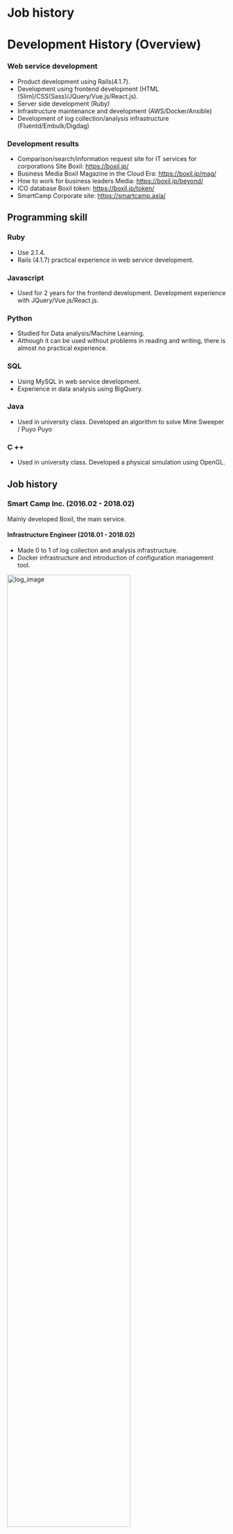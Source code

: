 # Job history

# Development History (Overview)

### Web service development
- Product development using Rails(4.1.7).
- Development using frontend development (HTML (Slim)/CSS(Sass)/JQuery/Vue.js/React.js).
- Server side development (Ruby)
- Infrastructure maintenance and development (AWS/Docker/Ansible)
- Development of log collection/analysis infrastructure (Fluentd/Embulk/Digdag)

### Development results
- Comparison/search/information request site for IT services for corporations Site Boxil: https://boxil.jp/
- Business Media Boxil Magazine in the Cloud Era: https://boxil.jp/mag/
- How to work for business leaders Media: https://boxil.jp/beyond/
- ICO database Boxil token: https://boxil.jp/token/
- SmartCamp Corporate site: https://smartcamp.asia/

## Programming skill
### Ruby
- Use 2.1.4.
- Rails (4.1.7) practical experience in web service development.

### Javascript
- Used for 2 years for the frontend development. Development experience with JQuery/Vue.js/React.js.

### Python
- Studied for Data analysis/Machine Learning.
- Although it can be used without problems in reading and writing, there is almost no practical experience.

### SQL
- Using MySQL in web service development.
- Experience in data analysis using BigQuery.

### Java
- Used in university class. Developed an algorithm to solve Mine Sweeper / Puyo Puyo

### C ++
- Used in university class. Developed a physical simulation using OpenGL.


## Job history
### Smart Camp Inc. (2016.02 - 2018.02)
Mainly developed Boxil, the main service.

#### Infrastructure Engineer (2018.01 - 2018.02)
- Made 0 to 1 of log collection and analysis infrastructure.
- Docker infrastructure and introduction of configuration management tool.

<img width = "75%" alt = "log_image" src = "https://user-images.githubusercontent.com/13075793/36792133-f8ec535c-1cdc-11e8-8c73-bd092b03edcd.png">

#### Product Development Leader (2017.07 - 2018.01)
- Responsible for the management and product planning, review, release, infrastructure of the four development members.
- How to Work Reform Reform Media 'Beyond' Released in September 2017, ICO Comparison Site 'BoxilToken' Released in October 2017
- Headed the development team with MVP and DataDriven as the slogans. In order to maximize outcomes (sales) with less resources, we all decided on a Data basis and aimed to find the minimum necessary items and speedily implement it (MVP). That led to a product release for two consecutive months.
- We have set up a plan to grow product sales by 150% in 2 months. Understanding user's behavior by data analysis, achievement through construction and implementation of AB test base.

#### Product development (2016.02 - 2017.07)
He focused on the development of Boxil.
- Front end development
- Backend development
- Introduction of tests
- Introduction of coding rules
